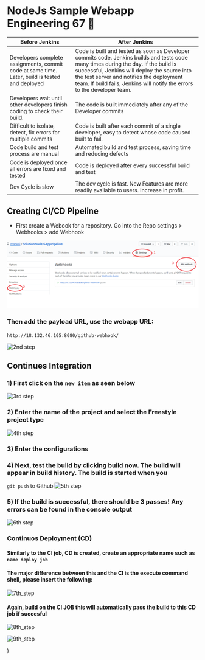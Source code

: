 # NodeJs Sample Webapp Engineering 67 :taco:

Before Jenkins| After Jenkins 
-----|------
Developers complete assignments, commit code at same time. Later, build is tested and deployed| Code is built and tested as soon as Developer commits code. Jenkins builds and tests code many times during the day. If the build is successful, Jenkins will deploy the source into the test server and notifies the deployment team. If build fails, Jenkins will notify the errors to the developer team.
Developers wait until other developers finish coding to check their build.| The code is built immediately after any of the Developer commits
Difficult to isolate, detect, fix errors for multiple commits| Code is built after each commit of a single developer, easy to detect whose code caused built to fail.
Code build and test process are manual| Automated build and test process, saving time and reducing defects
Code is deployed once all errors are fixed and tested|Code is deployed after every successful build and test
Dev Cycle is slow| The dev cycle is fast. New Features are more readily available to users. Increase in profit. 


## Creating CI/CD Pipeline

- First create a Webook for a repository. Go into the Repo settings > Webhooks > add Webhook

![1st step](images/1st%20step.png)
### Then add the payload URL, use the webapp URL:
```http://18.132.46.105:8080/github-webhook/```



![2nd step](images/2nd%20step.png)

## Continues Integration 

### 1) First click on the ```new item``` as seen below 
![3rd step](images/3rd%20step.png)

### 2) Enter the name of the project and select the Freestyle project type
![4th step](images/4th%20step.png)

### 3) Enter the configurations 

### 4) Next, test the build by clicking build now. The build will appear in build history. The build is started when you 
```git push``` to Github 
![5th step](images/5th%20step.png)

### 5) If the build is successful, there should be 3 passes! Any errors can be found in the console output
![6th step](images/6th%20step.png)

### Continuos Deployment (CD) 
#### Similarly to the CI job, CD is created, create an appropriate name such as ```name deploy job```

#### The major difference between this and the CI is the execute command shell, please insert the following: 
![7th_step](images/7th%20step.png)

#### Again, build on the __CI JOB__ this will automatically pass the build to this CD job if succesful
![8th_step](images/8th%20step.png)

![9th_step](images/9th%20step.png)



)